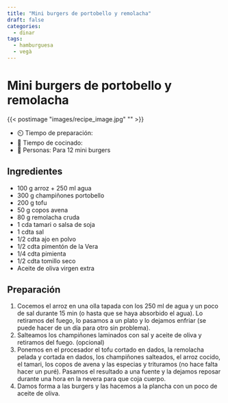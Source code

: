 ```yaml
---
title: "Mini burgers de portobello y remolacha"
draft: false 
categories: 
  - dinar 
tags: 
  - hamburguesa
  - vegà
---
```


# Mini burgers de portobello y remolacha 

{{< postimage "images/recipe_image.jpg" "" >}}


- ⏲️  Tiempo de preparación:  
- 🍳 Tiempo de cocinado:  
- 🍴 Personas: Para 12 mini burgers 

## Ingredientes

- 100 g arroz + 250 ml agua
- 300 g champiñones portobello
- 200 g tofu
- 50 g copos avena
- 80 g remolacha cruda
- 1 cda tamari o salsa de soja
- 1 cdta sal
- 1/2 cdta ajo en polvo
- 1/2 cdta pimentón de la Vera
- 1/4 cdta pimienta
- 1/2 cdta tomillo seco
- Aceite de oliva virgen extra

## Preparación

1. Cocemos el arroz en una olla tapada con los 250 ml de agua y un poco de sal durante 15 min (o hasta que se haya absorbido el agua). Lo retiramos del fuego, lo pasamos a un plato y lo dejamos enfriar (se puede hacer de un día para otro sin problema).
2. Salteamos los champiñones laminados con sal y aceite de oliva y retiramos del fuego. (opcional)
3. Ponemos en el procesador el tofu cortado en dados, la remolacha pelada y cortada en dados, los champiñones salteados, el arroz cocido, el tamari, los copos de avena y las especias y trituramos (no hace falta hacer un puré). Pasamos el resultado a una fuente y la dejamos reposar durante una hora en la nevera para que coja cuerpo.
4. Damos forma a las burgers y las hacemos a la plancha con un poco de aceite de oliva.


